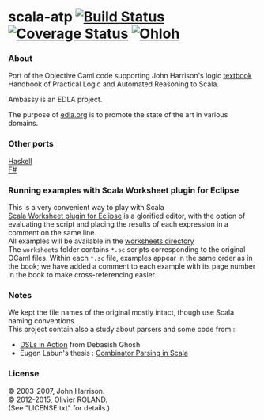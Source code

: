 # scala-atp [![Build Status](https://travis-ci.org/newca12/scala-atp.svg?branch=master)](https://travis-ci.org/newca12/scala-atp) [![Coverage Status](https://coveralls.io/repos/newca12/scala-atp/badge.png)](https://coveralls.io/r/newca12/scala-atp) [![Ohloh](http://www.openhub.net/p/scala-atp/widgets/project_thin_badge.gif)](https://www.openhub.net/p/scala-atp)

### About ###
Port of the Objective Caml code supporting John Harrison's logic [textbook](http://www.cambridge.org/catalogue/catalogue.asp?isbn=9780521899574) Handbook of Practical Logic and Automated Reasoning to Scala.

Ambassy is an EDLA project.

The purpose of [edla.org](http://www.edla.org) is to promote the state of the art in various domains.

### Other ports ###
[Haskell](https://github.com/newca12/haskell-atp)  
[F#](https://github.com/jack-pappas/fsharp-logic-examples)

### Running examples with Scala Worksheet plugin for Eclipse ###
This is a very convenient way to play with Scala  
[Scala Worksheet plugin for Eclipse](https://github.com/scala-ide/scala-worksheet) is a glorified editor, with the option of evaluating the script and placing the results of each expression in a comment on the same line.  
All examples will be available in the [worksheets directory](https://github.com/newca12/scala-atp/tree/master/worksheets)  
The `worksheets` folder contains `*.sc` scripts corresponding to the original OCaml files. Within each `*.sc` file, examples appear in the same order as in the book; we have added a comment to each example with its page number in the book to make cross-referencing easier.

### Notes ###
We kept the file names of the original mostly intact, though use Scala naming conventions.  
This project contain also a study about parsers and some code from :  
* [DSLs in Action](http://books.google.fr/books?id=SzD6RAAACAAJ&num=16&source=gbs_slider_cls_metadata_1003_mylibrary) from Debasish Ghosh  
* Eugen Labun's thesis : [Combinator Parsing in Scala](https://docs.google.com/file/d/0B7LbY7bJaltldVRhMHhfT1F4VkE/edit?pli=1)

### License ###
© 2003-2007, John Harrison.   
© 2012-2015, Olivier ROLAND.  
(See "LICENSE.txt" for details.)

